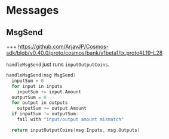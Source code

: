 <!--
order: 3
-->

# Messages

## MsgSend

+++ https://github.com/ArjavJP/Cosmos-sdk/blob/v0.40.0/proto/cosmos/bank/v1beta1/tx.proto#L19-L28

`handleMsgSend` just runs `inputOutputCoins`.

```go
handleMsgSend(msg MsgSend)
  inputSum = 0
  for input in inputs
    inputSum += input.Amount
  outputSum = 0
  for output in outputs
    outputSum += output.Amount
  if inputSum != outputSum:
    fail with "input/output amount mismatch"

  return inputOutputCoins(msg.Inputs, msg.Outputs)
```
